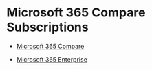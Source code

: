 # Microsoft 365 Compare Subscriptions

* [Microsoft 365 Compare ](http://M365maps.com/)

* [Microsoft 365 Enterprise ](https://m365maps.com/Microsoft%20365%20Enterprise.htm)

